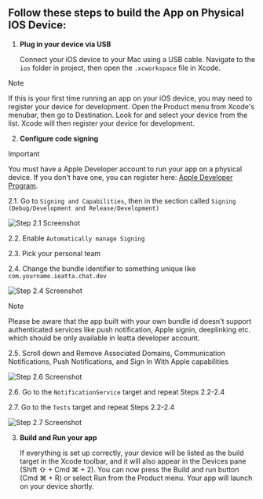 ## Follow these steps to build the App on Physical IOS Device:

1. **Plug in your device via USB**

   Connect your iOS device to your Mac using a USB cable. Navigate to the `ios` folder in project, then open the `.xcworkspace` file in Xcode.  
> [!Note]
>If this is your first time running an app on your iOS device, you may need to register your device for development. Open the Product menu from Xcode's menubar, then go to Destination. Look for and select your device from the list. Xcode will then register your device for development.

2. **Configure code signing**
	 
> [!Important]
> You must have a Apple Developer account to run your app on a physical device. If you don't have one, you can register here: [Apple Developer Program](https://developer.apple.com/).

   2.1. Go to `Signing and Capabilities`, then in the section called `Signing (Debug/Development and Release/Development)`
   
   ![Step 2.1 Screenshot](https://github.com/Ieatta/App/assets/104348397/4c668612-ab29-4a91-8e2d-a146e2940017)
   
   2.2. Enable `Automatically manage Signing`
   
   2.3. Pick your personal team
   
   2.4. Change the bundle identifier to something unique like `com.yourname.ieatta.chat.dev`
   
   ![Step 2.4 Screenshot](https://github.com/Ieatta/App/assets/104348397/4ce3f250-4b7c-4e7c-9f1d-09df7bdfc5e0)

> [!Note]
>Please be aware that the app built with your own bundle id doesn't support authenticated services like push notification, Apple signin, deeplinking etc. which should be only available in Ieatta developer account.
   
   2.5. Scroll down and Remove Associated Domains, Communication Notifications, Push Notifications, and Sign In With Apple capabilities

   ![Step 2.6 Screenshot](https://github.com/Ieatta/App/assets/104348397/850d35ac-ca49-4d44-8e3b-0b4ad10509d3)

   2.6. Go to the `NotificationService` target and repeat Steps 2.2-2.4
   
   2.7. Go to the `Tests` target and repeat Steps 2.2-2.4
   
   ![Step 2.7 Screenshot](https://github.com/Ieatta/App/assets/104348397/ad9fcc8e-10ad-40ca-9fb5-c67aec5dbdce)

3. **Build and Run your app**

   If everything is set up correctly, your device will be listed as the build target in the Xcode toolbar, and it will also appear in the Devices pane (Shift ⇧ + Cmd ⌘ + 2). You can now press the Build and run button (Cmd ⌘ + R) or select Run from the Product menu. Your app will launch on your device shortly.
